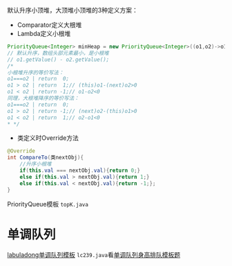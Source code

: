 默认升序小顶堆，大顶堆小顶堆的3种定义方案：

- Comparator定义大根堆
- Lambda定义小根堆

```java
PriorityQueue<Integer> minHeap = new PriorityQueue<Integer>((o1,o2)->o1-o2);
// 默认升序，数组头部元素最小，是小根堆 
// o1.getValue() - o2.getValue();
/*
小根堆升序的等价写法：
o1===o2 | return  0;
o1 > o2 | return  1;// (this)o1-(next)o2>0
o1 < o2 | return -1;// o1-o2<0    
同理，大根堆降序的等价写法：
o1===o2 | return  0;
o1 > o2 | return -1;// (next)o2-(this)o1>0
o1 < o2 | return  1;// o2-o1<0                                  
* */
```
- 类定义时Override方法
```java
@Override
int CompareTo(类nextObj){
    //升序小根堆
    if(this.val === nextObj.val){return 0;}
    else if(this.val > nextObj.val){return 1;}
    else if(this.val < nextObj.val){return -1;};
}
```
PriorityQueue模板 `topK.java`
# 单调队列
[labuladong单调队列模板](https://github.com/jiajunhua/labuladong-fucking-algorithm/blob/master/%E6%95%B0%E6%8D%AE%E7%BB%93%E6%9E%84%E7%B3%BB%E5%88%97/%E5%8D%95%E8%B0%83%E9%98%9F%E5%88%97.md)
`lc239.java`看[单调队列身高排队模板题](https://github.com/jiajunhua/labuladong-fucking-algorithm/blob/master/%E6%95%B0%E6%8D%AE%E7%BB%93%E6%9E%84%E7%B3%BB%E5%88%97/%E5%8D%95%E8%B0%83%E9%98%9F%E5%88%97.md)

